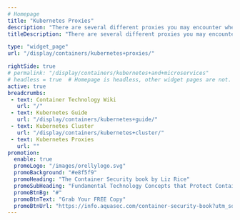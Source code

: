 ```yaml
---
# Homepage
title: "Kubernetes Proxies"
description: "There are several different proxies you may encounter when using Kubernetes: kubectl, apiserver proxy, kube-proxy, a proxy/load-balancer in front of apiserver and a cloud load balancer on external services. This page gathers resources about the different types of Kubernetes proxies."
titleDescription: "There are several different proxies you may encounter when using <a href='/display/containers/Kubernetes+Networking+101'>Kubernetes</a>: kubectl, apiserver proxy, kube-proxy, a proxy/load-balancer in front of apiserver and a cloud load balancer on external services. This page gathers resources about the different types of Kubernetes proxies." 

type: "widget_page"
url: "/display/containers/kubernetes+proxies/" 

rightSide: true 
# permalink: "/display/containers/kubernetes+and+microservices"
# headless = true  # Homepage is headless, other widget pages are not.
active: true
breadcrumbs:
 - text: Container Technology Wiki
   url: "/"
 - text: Kubernetes Guide
   url: "/display/containers/kubernetes+guide/"
 - text: Kubernetes Cluster
   url: "/display/containers/kubernetes+cluster/"
 - text: Kubernetes Proxies
   url: ""
promotion:
  enable: true
  promoLogo: "/images/orellylogo.svg"
  promoBackground: "#e8f5f9"
  promoHeading: "The Container Security book by Liz Rice"
  promoSubHeading: "Fundamental Technology Concepts that Protect Containerized Applications"
  promoBtnBg: "#"
  promoBtnText: "Grab Your FREE Copy"
  promoBtnUrl: "https://info.aquasec.com/container-security-book?utm_source=wiki"
---
```



